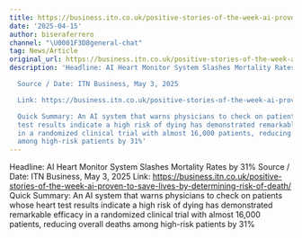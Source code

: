 ```yaml
---
title: https://business.itn.co.uk/positive-stories-of-the-week-ai-proven-to-save-lives-by-determining-risk-of-death/
date: '2025-04-15'
author: biseraferrero
channel: "\U0001F3D8general-chat"
tag: News/Article
original_url: https://business.itn.co.uk/positive-stories-of-the-week-ai-proven-to-save-lives-by-determining-risk-of-death/
description: 'Headline: AI Heart Monitor System Slashes Mortality Rates by 31%

  Source / Date: ITN Business, May 3, 2025

  Link: https://business.itn.co.uk/positive-stories-of-the-week-ai-proven-to-save-lives-by-determining-risk-of-death/

  Quick Summary: An AI system that warns physicians to check on patients whose heart
  test results indicate a high risk of dying has demonstrated remarkable efficacy
  in a randomized clinical trial with almost 16,000 patients, reducing overall deaths
  among high-risk patients by 31%'
---
```


Headline: AI Heart Monitor System Slashes Mortality Rates by 31%
Source / Date: ITN Business, May 3, 2025
Link: https://business.itn.co.uk/positive-stories-of-the-week-ai-proven-to-save-lives-by-determining-risk-of-death/
Quick Summary: An AI system that warns physicians to check on patients whose heart test results indicate a high risk of dying has demonstrated remarkable efficacy in a randomized clinical trial with almost 16,000 patients, reducing overall deaths among high-risk patients by 31%
